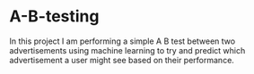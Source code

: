 # A-B-testing
In this project I am performing a simple A B test between two advertisements using machine learning to try and predict which advertisement a user might see based on their performance.
